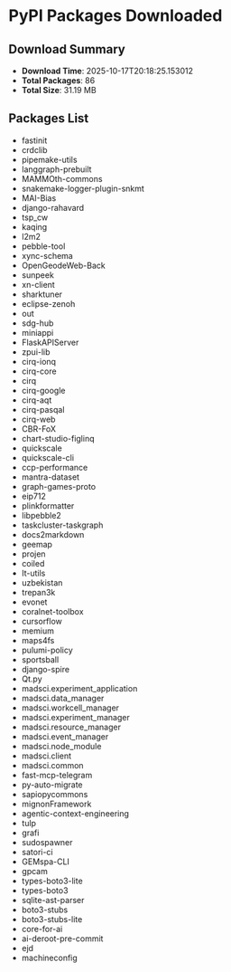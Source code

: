 # PyPI Packages Downloaded

## Download Summary
- **Download Time**: 2025-10-17T20:18:25.153012
- **Total Packages**: 86
- **Total Size**: 31.19 MB

## Packages List
- fastinit
- crdclib
- pipemake-utils
- langgraph-prebuilt
- MAMMOth-commons
- snakemake-logger-plugin-snkmt
- MAI-Bias
- django-rahavard
- tsp_cw
- kaqing
- l2m2
- pebble-tool
- xync-schema
- OpenGeodeWeb-Back
- sunpeek
- xn-client
- sharktuner
- eclipse-zenoh
- out
- sdg-hub
- miniappi
- FlaskAPIServer
- zpui-lib
- cirq-ionq
- cirq-core
- cirq
- cirq-google
- cirq-aqt
- cirq-pasqal
- cirq-web
- CBR-FoX
- chart-studio-figlinq
- quickscale
- quickscale-cli
- ccp-performance
- mantra-dataset
- graph-games-proto
- eip712
- plinkformatter
- libpebble2
- taskcluster-taskgraph
- docs2markdown
- geemap
- projen
- coiled
- lt-utils
- uzbekistan
- trepan3k
- evonet
- coralnet-toolbox
- cursorflow
- memium
- maps4fs
- pulumi-policy
- sportsball
- django-spire
- Qt.py
- madsci.experiment_application
- madsci.data_manager
- madsci.workcell_manager
- madsci.experiment_manager
- madsci.resource_manager
- madsci.event_manager
- madsci.node_module
- madsci.client
- madsci.common
- fast-mcp-telegram
- py-auto-migrate
- sapiopycommons
- mignonFramework
- agentic-context-engineering
- tulp
- grafi
- sudospawner
- satori-ci
- GEMspa-CLI
- gpcam
- types-boto3-lite
- types-boto3
- sqlite-ast-parser
- boto3-stubs
- boto3-stubs-lite
- core-for-ai
- ai-deroot-pre-commit
- ejd
- machineconfig
